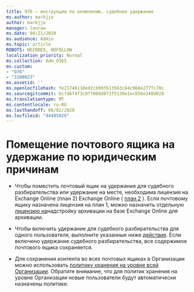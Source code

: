 ```yaml
---
title: 976 — инструкции по включению, судебное удержание
ms.author: markjjo
author: markjjo
manager: lauraw
ms.date: 04/21/2020
ms.audience: Admin
ms.topic: article
ROBOTS: NOINDEX, NOFOLLOW
localization_priority: Normal
ms.collection: Adm_O365
ms.custom:
- "976"
- "3100023"
ms.assetid: ''
ms.openlocfilehash: fe21746110ed2cb99fb13563c84c966e277fc70c
ms.sourcegitcommit: bc7d6f4f3c9f7060d073f5130e1ec856e248d020
ms.translationtype: MT
ms.contentlocale: ru-RU
ms.lasthandoff: 06/02/2020
ms.locfileid: "44495826"
---
```

# <a name="place-a-mailbox-on-legal-hold"></a>Помещение почтового ящика на удержание по юридическим причинам

- Чтобы поместить почтовый ящик на удержание для судебного разбирательства или удержание на месте, необходима лицензия на Exchange Online (план 2) Exchange Online ( [план 2](https://docs.microsoft.com/office365/servicedescriptions/office-365-platform-service-description/office-365-plan-options) ). Если почтовому ящику назначена лицензия на план 1, можно назначить отдельную [лицензию на](https://docs.microsoft.com/office365/servicedescriptions/exchange-online-archiving-service-description)надстройку архивации на базе Exchange Online для архивации.

- Чтобы включить удержание для судебного разбирательства для одного пользователя, выполните указанные ниже [действия](https://docs.microsoft.com/microsoft-365/compliance/create-a-litigation-hold). Если включено удержание судебного разбирательства, все содержимое почтового ящика сохраняется.

- Для сохранения контента во всех почтовых ящиках в Организации можно использовать [политику хранения на уровне всей Организации](https://docs.microsoft.com/microsoft-365/compliance/retention-policies#applying-a-retention-policy-to-an-entire-organization-or-specific-locations). Обратите внимание, что для политик хранения на уровне Организации новые пользователи будут автоматически назначены политике.
